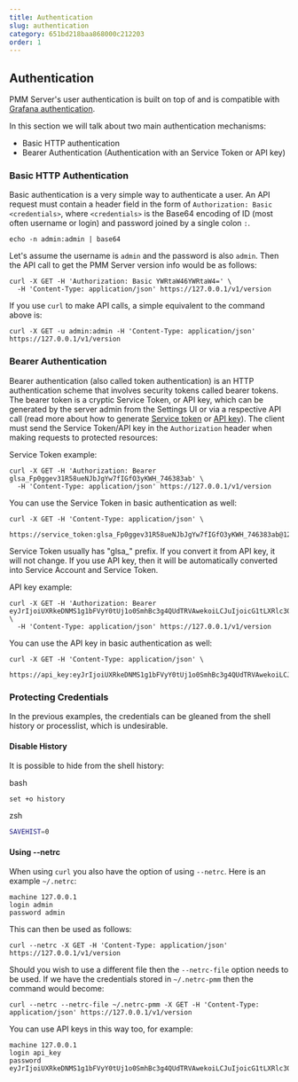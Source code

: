 ```yaml
---
title: Authentication
slug: authentication
category: 651bd218baa868000c212203
order: 1
---
```


## Authentication

PMM Server's user authentication is built on top of and is compatible with [Grafana authentication](https://grafana.com/docs/grafana/latest/auth/grafana/).

In this section we will talk about two main authentication mechanisms:

- Basic HTTP authentication
- Bearer Authentication (Authentication with an Service Token or API key)

### Basic HTTP Authentication

Basic authentication is a very simple way to authenticate a user. An API request must contain a header field in the form of `Authorization: Basic <credentials>`, where `<credentials>` is the Base64 encoding of ID (most often username or login) and password joined by a single colon `:`.

```shell
echo -n admin:admin | base64
```

Let's assume the username is `admin` and the password is also `admin`. Then the API call to get the PMM Server version info would be as follows:

```shell
curl -X GET -H 'Authorization: Basic YWRtaW46YWRtaW4=' \
  -H 'Content-Type: application/json' https://127.0.0.1/v1/version
```

If you use `curl` to make API calls, a simple equivalent to the command above is:

```shell
curl -X GET -u admin:admin -H 'Content-Type: application/json' https://127.0.0.1/v1/version
```

### Bearer Authentication

Bearer authentication (also called token authentication) is an HTTP authentication scheme that involves security tokens called bearer tokens. The bearer token is a cryptic Service Token, or API key, which can be generated by the server admin from the Settings UI or via a respective API call (read more about how to generate <a href="https://docs.percona.com/percona-monitoring-and-management/details/api.html#generate-service-token">Service token</a> or <a href="https://docs.percona.com/percona-monitoring-and-management/details/api.html#generate-api-keys">API key</a>). The client must send the Service Token/API key in the `Authorization` header when making requests to protected resources:

Service Token example:
```shell
curl -X GET -H 'Authorization: Bearer glsa_Fp0ggev31R58ueNJbJgYw7fIGfO3yKWH_746383ab' \
  -H 'Content-Type: application/json' https://127.0.0.1/v1/version
```

You can use the Service Token in basic authentication as well:

```shell
curl -X GET -H 'Content-Type: application/json' \
  https://service_token:glsa_Fp0ggev31R58ueNJbJgYw7fIGfO3yKWH_746383ab@127.0.0.1/v1/version
```
Service Token usually has "glsa_" prefix. If you convert it from API key, it will not change. If you use API key, then it will be automatically converted into Service Account and Service Token.

API key example:
```shell
curl -X GET -H 'Authorization: Bearer eyJrIjoiUXRkeDNMS1g1bFVyY0tUj1o0SmhBc3g4QUdTRVAwekoiLCJuIjoicG1tLXRlc3QiLCJpZCI6MX0=' \
  -H 'Content-Type: application/json' https://127.0.0.1/v1/version
```

You can use the API key in basic authentication as well:

```shell
curl -X GET -H 'Content-Type: application/json' \
  https://api_key:eyJrIjoiUXRkeDNMS1g1bFVyY0tUj1o0SmhBc3g4QUdTRVAwekoiLCJuIjoicG1tLXRlc3QiLCJpZCI6MX0=@127.0.0.1/v1/version
```

### Protecting Credentials

In the previous examples, the credentials can be gleaned from the shell history or processlist, which is undesirable.

#### Disable History

It is possible to hide from the shell history:

bash

```shell
set +o history
```

zsh

```zsh
SAVEHIST=0
```

#### Using --netrc

When using `curl` you also have the option of using `--netrc`. Here is an example `~/.netrc`:

```
machine 127.0.0.1
login admin
password admin
```

This can then be used as follows:

```shell
curl --netrc -X GET -H 'Content-Type: application/json' https://127.0.0.1/v1/version
```

Should you wish to use a different file then the `--netrc-file` option needs to be used. If we have the credentials stored in `~/.netrc-pmm` then the command would become:

```shell
curl --netrc --netrc-file ~/.netrc-pmm -X GET -H 'Content-Type: application/json' https://127.0.0.1/v1/version
```

You can use API keys in this way too, for example:

```
machine 127.0.0.1
login api_key
password eyJrIjoiUXRkeDNMS1g1bFVyY0tUj1o0SmhBc3g4QUdTRVAwekoiLCJuIjoicG1tLXRlc3QiLCJpZCI6MX0=
```
